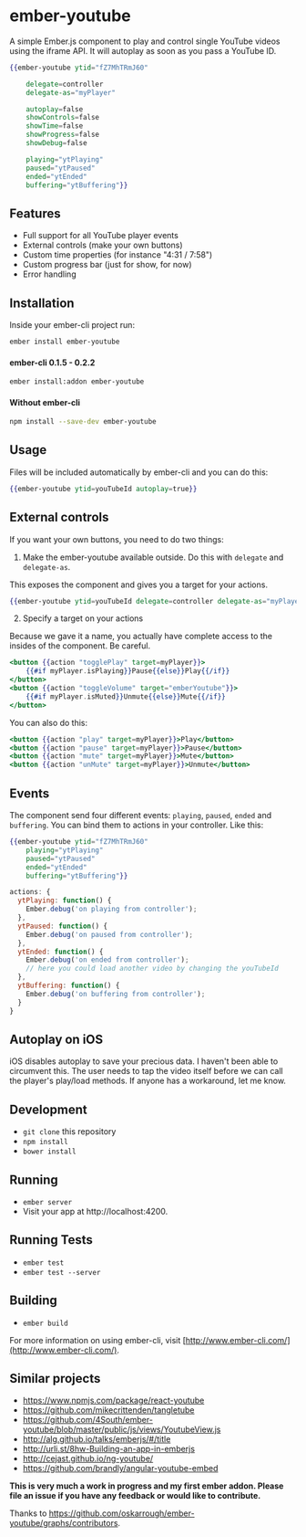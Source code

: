 # ember-youtube

A simple Ember.js component to play and control single YouTube videos using the iframe API. It will autoplay as soon as you pass a YouTube ID.

```hbs
{{ember-youtube ytid="fZ7MhTRmJ60"

	delegate=controller
	delegate-as="myPlayer"

	autoplay=false
	showControls=false
	showTime=false
	showProgress=false
	showDebug=false

	playing="ytPlaying"
	paused="ytPaused"
	ended="ytEnded"
	buffering="ytBuffering"}}
```

## Features

- Full support for all YouTube player events
- External controls (make your own buttons)
- Custom time properties (for instance "4:31 / 7:58")
- Custom progress bar (just for show, for now)
- Error handling

## Installation

Inside your ember-cli project run:

```bash
ember install ember-youtube
```

#### ember-cli 0.1.5 - 0.2.2

```bash
ember install:addon ember-youtube
```

#### Without ember-cli

```bash
npm install --save-dev ember-youtube
```

## Usage

Files will be included automatically by ember-cli and you can do this:

```hbs
{{ember-youtube ytid=youTubeId autoplay=true}}
```

## External controls

If you want your own buttons, you need to do two things:

1) Make the ember-youtube available outside. Do this with `delegate` and `delegate-as`.

This exposes the component and gives you a target for your actions.

```hbs
{{ember-youtube ytid=youTubeId delegate=controller delegate-as="myPlayer"}}
```

2) Specify a target on your actions

Because we gave it a name, you actually have complete access to the insides of the component. Be careful.

```hbs
<button {{action "togglePlay" target=myPlayer}}>
	{{#if myPlayer.isPlaying}}Pause{{else}}Play{{/if}}
</button>
<button {{action "toggleVolume" target="emberYoutube"}}>
	{{#if myPlayer.isMuted}}Unmute{{else}}Mute{{/if}}
</button>
```

You can also do this:

```hbs
<button {{action "play" target=myPlayer}}>Play</button>
<button {{action "pause" target=myPlayer}}>Pause</button>
<button {{action "mute" target=myPlayer}}>Mute</button>
<button {{action "unMute" target=myPlayer}}>Unmute</button>
```

## Events

The component send four different events: `playing`, `paused`, `ended` and `buffering`. You can bind them to actions in your controller. Like this:

```hbs
{{ember-youtube ytid="fZ7MhTRmJ60"
	playing="ytPlaying"
	paused="ytPaused"
	ended="ytEnded"
	buffering="ytBuffering"}}
```

```JavaScript
actions: {
  ytPlaying: function() {
    Ember.debug('on playing from controller');
  },
  ytPaused: function() {
    Ember.debug('on paused from controller');
  },
  ytEnded: function() {
    Ember.debug('on ended from controller');
    // here you could load another video by changing the youTubeId
  },
  ytBuffering: function() {
    Ember.debug('on buffering from controller');
  }
}
```

## Autoplay on iOS

iOS disables autoplay to save your precious data. I haven't been able to circumvent this. The user needs to tap the video itself before we can call the player's play/load methods. If anyone has a workaround, let me know.

## Development

* `git clone` this repository
* `npm install`
* `bower install`

## Running

* `ember server`
* Visit your app at http://localhost:4200.

## Running Tests

* `ember test`
* `ember test --server`

## Building

* `ember build`

For more information on using ember-cli, visit [http://www.ember-cli.com/](http://www.ember-cli.com/).

## Similar projects

* https://www.npmjs.com/package/react-youtube
* https://github.com/mikecrittenden/tangletube
* https://github.com/4South/ember-youtube/blob/master/public/js/views/YoutubeView.js
* http://alg.github.io/talks/emberjs/#/title
* http://urli.st/8hw-Building-an-app-in-emberjs
* http://cejast.github.io/ng-youtube/
* https://github.com/brandly/angular-youtube-embed

**This is very much a work in progress and my first ember addon. Please file an issue if you have any feedback or would like to contribute.**

Thanks to https://github.com/oskarrough/ember-youtube/graphs/contributors.
